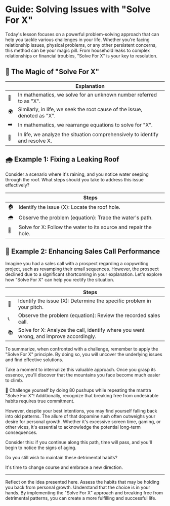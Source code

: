 # Guide: Solving Issues with "Solve For X"

Today's lesson focuses on a powerful problem-solving approach that can help you tackle various challenges in your life. Whether you're facing relationship issues, physical problems, or any other persistent concerns, this method can be your magic pill. From household leaks to complex relationships or financial troubles, "Solve For X" is your key to resolution.

## 🧙 The Magic of "Solve For X"

|    | Explanation                                                                      |
|----|---------------------------------------------------------------------------------|
| 📖 | In mathematics, we solve for an unknown number referred to as "X".                |
| 🌍 | Similarly, in life, we seek the root cause of the issue, denoted as "X".           |
| ➡️ | In mathematics, we rearrange equations to solve for "X".                           |
| 🧐 | In life, we analyze the situation comprehensively to identify and resolve X.       |

## 🌧️ Example 1: Fixing a Leaking Roof

Consider a scenario where it's raining, and you notice water seeping through the roof. What steps should you take to address this issue effectively?

|    | Steps                                           |
|----|-------------------------------------------------|
| 🏠 | Identify the issue (X): Locate the roof hole.    |
| 🌧️ | Observe the problem (equation): Trace the water's path. |
| 🚧 | Solve for X: Follow the water to its source and repair the hole. |

## 💼 Example 2: Enhancing Sales Call Performance

Imagine you had a sales call with a prospect regarding a copywriting project, such as revamping their email sequences. However, the prospect declined due to a significant shortcoming in your explanation. Let's explore how "Solve For X" can help you rectify the situation.

|    | Steps                                                                |
|----|----------------------------------------------------------------------|
| 🤝 | Identify the issue (X): Determine the specific problem in your pitch. |
| 📞 | Observe the problem (equation): Review the recorded sales call.       |
| 📚 | Solve for X: Analyze the call, identify where you went wrong, and improve accordingly. |

To summarize, when confronted with a challenge, remember to apply the "Solve For X" principle. By doing so, you will uncover the underlying issues and find effective solutions.

Take a moment to internalize this valuable approach. Once you grasp its essence, you'll discover that the mountains you face become much easier to climb.

💪 Challenge yourself by doing 80 pushups while repeating the mantra "Solve For X"! Additionally, recognize that breaking free from undesirable habits requires true commitment.

However, despite your best intentions, you may find yourself falling back into old patterns. The allure of that dopamine rush often outweighs your desire for personal growth. Whether it's excessive screen time, gaming, or other vices, it's essential to acknowledge the potential long-term consequences.

Consider this: if you continue along this path, time will pass, and you'll begin to notice the signs of aging.

Do you still wish to maintain these detrimental habits?

It's time to change course and embrace a new direction.

---

Reflect on the idea presented here. Assess the habits that may be holding you back from personal growth. Understand that the choice is in your hands. By implementing the "Solve For X" approach and breaking free from detrimental patterns, you can create a more fulfilling and successful life.
